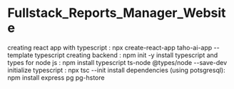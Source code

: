 # Fullstack_Reports_Manager_Website
creating react app with typescript : npx create-react-app taho-ai-app --template typescript
creating backend : npm init -y 
install typescript and types for node js : npm install typescript ts-node @types/node --save-dev
initialize typescript : npx tsc --init
install dependencies (using potsgresql): npm install express pg pg-hstore
